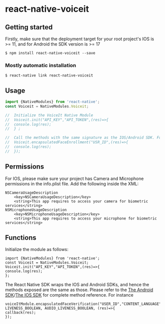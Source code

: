# react-native-voiceit

## Getting started
Firstly, make sure that the deployment target for your root project's IOS is >= 11, and for Android the SDK version is >= 17

`$ npm install react-native-voiceit --save`

### Mostly automatic installation

`$ react-native link react-native-voiceit`

## Usage
```javascript
import {NativeModules} from 'react-native';
const Voiceit = NativeModules.Voiceit;

//  Initialize the VoiceIt Native Module
//  Voiceit.init("API_KEY","API_TOKEN",(res)=>{
//  console.log(res);
//  } ;

//  Call the methods with the same signature as the IOS/Android SDK. For instance
//  Voiceit.encapsulatedFaceEnrollment("USR_ID",(res)=>{
//  console.log(res);
//  });
```

## Permissions 
For IOS, please make sure your project has Camera and Microphone permissions in the info.plist file. Add the following inside the <dict> XML:
```
NSCameraUsageDescription
	<key>NSCameraUsageDescription</key>
	<string>This app requires to access your camera for biometric services</string>
NSMicrophoneUsageDescription
	<key>NSMicrophoneUsageDescription</key>
	<string>This app requires to access your microphone for biometric services</string>
```

## Functions
Initialize the module as follows:
```
import {NativeModules} from 'react-native';
const Voiceit = NativeModules.Voiceit;
Voiceit.init("API_KEY","API_TOKEN",(res)=>{
console.log(res);
};
```
The React Native SDK wraps the IOS and Android SDKs, and hence the methods exposed are the same as those.
Please refer to the [The Android SDK](https://github.com/voiceittech/VoiceIt2-AndroidSDK)/[The IOS SDK](https://github.com/voiceittech/VoiceIt2-IosSDK) for complete method reference. For instance

```
voiceItModule.encapsulatedFaceVerification("USER_ID","CONTENT_LANGUAGE", LIVENESS_BOOLEAN, AUDIO_LIVENESS_BOOLEAN, (res)=>{
callback(res);
});
```
